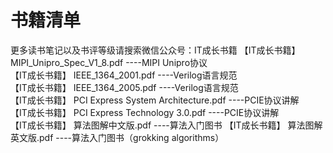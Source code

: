 # 书籍清单
更多读书笔记以及书评等级请搜索微信公众号：IT成长书籍
【IT成长书籍】 MIPI_Unipro_Spec_V1_8.pdf  ----MIPI Unipro协议  
【IT成长书籍】 IEEE_1364_2001.pdf  ----Verilog语言规范  
【IT成长书籍】 IEEE_1364_2005.pdf  ----Verilog语言规范  
【IT成长书籍】 PCI Express System Architecture.pdf  ----PCIE协议讲解  
【IT成长书籍】 PCI Express Technology 3.0.pdf  ----PCIE协议讲解  
【IT成长书籍】 算法图解中文版.pdf  ----算法入门图书
【IT成长书籍】 算法图解英文版.pdf  ----算法入门图书（grokking algorithms）  
